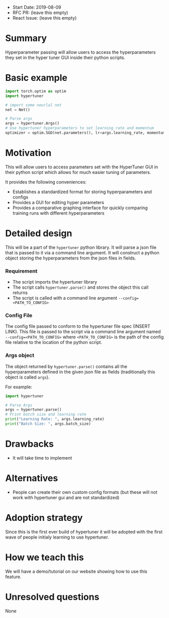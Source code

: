 - Start Date: 2019-08-09
- RFC PR: (leave this empty)
- React Issue: (leave this empty)

# Summary

Hyperparameter passing will allow users to access the hyperparameters they set in the hyper tuner GUI inside their python scripts.

# Basic example

```python
import torch.optim as optim
import hypertuner

# import some neurlal net
net = Net()

# Parse args
args = hypertuner.Args()
# Use hypertuner hyperparameters to set learning rate and momentum
optimizer = optim.SGD(net.parameters(), lr=args.learning_rate, momentum=args.momentum)
```

# Motivation

This will allow users to access parameters set with the HyperTuner GUI in their python script which allows for much easier tuning of parameters.

It provides the following conveniences:

- Establishes a standardized format for storing hyperparameters and configs
- Provides a GUI for editing hyper parameters
- Provides a comparative graphing interface for quickly comparing training runs with different hyperparameters

# Detailed design

This will be a part of the `hypertuner` python library. It will parse a json file that is passed to it via a command line argument. It will construct a python object storing the hyperparameters from the json files in fields.

### Requirement

- The script imports the hypertuner library
- The script calls `hypertuner.parse()` and stores the object this call returns
- The script is called with a command line argument `--config=<PATH_TO_CONFIG>` 

### Config File

The config file passed to conform to the hypertuner file spec (INSERT LINK). This file is passed to the script via a command line argument named `--config=<PATH_TO_CONFIG>` where `<PATH_TO_CONFIG>` is the path of the config file relative to the location of the python script. 

### Args object

The object returned by `hypertuner.parse()` contains all the hyperparameters defined in the given json file as fields (traditionally this object is called `args`).

For example:

```python
import hypertuner

# Parse Args
args = hypertuner.parse()
# Print batch size and learning rate
print("Learning Rate: ", args.learning_rate)
print("Batch Size: ", args.batch_size)
```



# Drawbacks

- It will take time to implement

# Alternatives

- People can create their own custom config formats (but these will not work with hypertuner gui and are not standardized)


# Adoption strategy

Since this is the first ever build of hypertuner it will be adopted with the first wave of people initialy learning to use hypertuner.

# How we teach this

We will have a demo/tutorial on our website showing how to use this feature.

# Unresolved questions

None
